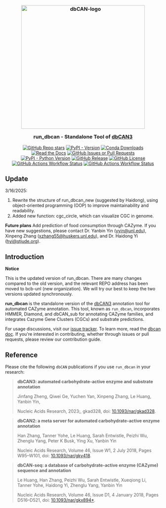 <h3 align="center">
  <img src="https://raw.githubusercontent.com/bcb-unl/run_dbcan_new/master/docs/source/_static/img/run_dbcan_v5_logo.png" width="400" alt="dbCAN-logo"/><br/>

  run_dbcan - Standalone Tool of <a href="http://bcb.unl.edu/dbCAN2/">dbCAN3</a>

</h3>

<p align="center">
  <a href="https://github.com/bcb-unl/run_dbcan_new/stargazers"><img alt="GitHub Repo stars" src="https://img.shields.io/github/stars/bcb-unl/run_dbcan_new?style=for-the-badge&logo=starship&labelColor=363a4f&color=b7bdf8"></a>
  <a href="https://pypi.org/p/dbcan/"><img alt="PyPI - Version" src="https://img.shields.io/pypi/v/dbcan?style=for-the-badge&logo=pypi&color=74c7ec"></a>
  <a href="https://anaconda.org/bioconda/dbcan"><img alt="Conda Downloads" src="https://img.shields.io/conda/dn/bioconda/dbcan?style=for-the-badge&logo=anaconda&labelColor=363a4f&color=a6da95"></a>
  <a href="https://run-dbcan-new.readthedocs.io/en/latest/"><img alt="Read the Docs" src="https://img.shields.io/readthedocs/dbcan?style=for-the-badge&logo=Read%20the%20Docs&labelColor=363a4f&color=cba6f7"></a>
  <a href="https://github.com/bcb-unl/run_dbcan_new/issues"><img alt="GitHub Issues or Pull Requests" src="https://img.shields.io/github/issues/bcb-unl/run_dbcan_new?style=for-the-badge&logo=data%3Aimage%2Fsvg%2Bxml%3Bbase64%2CPHN2ZyB4bWxucz0iaHR0cDovL3d3dy53My5vcmcvMjAwMC9zdmciIHZpZXdCb3g9IjAgMCAyNTYgMjU2Ij4KPHBhdGggZD0iTTIxNiwzMlYxOTJhOCw4LDAsMCwxLTgsOEg3MmExNiwxNiwwLDAsMC0xNiwxNkgxOTJhOCw4LDAsMCwxLDAsMTZINDhhOCw4LDAsMCwxLTgtOFY1NkEzMiwzMiwwLDAsMSw3MiwyNEgyMDhBOCw4LDAsMCwxLDIxNiwzMloiIHN0eWxlPSJmaWxsOiAjQ0FEM0Y1OyIvPgo8L3N2Zz4%3D&labelColor=363a4f&color=f5a97f"></a>
  <br/>
  <a href="#"><img alt="PyPI - Python Version" src="https://img.shields.io/pypi/pyversions/dbcan?style=for-the-badge&logo=python&labelColor=363a4f&color=99d1db"></a>
  <a href="https://github.com/bcb-unl/run_dbcan_new/releases/latest"><img alt="GitHub Release" src="https://img.shields.io/github/v/release/bcb-unl/run_dbcan_new?style=for-the-badge&logo=github&labelColor=363a4f&color=89dceb"></a>
  <a href="https://github.com/bcb-unl/run_dbcan_new/blob/master/LICENSE"><img alt="GitHub License" src="https://img.shields.io/github/license/bcb-unl/run_dbcan_new?style=for-the-badge&labelColor=363a4f&color=eba0ac"></a>
  <a href="https://github.com/bcb-unl/run_dbcan_new/actions/workflows/build_dbcan_docker.yml"><img alt="GitHub Actions Workflow Status" src="https://img.shields.io/github/actions/workflow/status/bcb-unl/run_dbcan_new/build_dbcan_docker.yml?branch=master&style=for-the-badge&logo=github&labelColor=363a4f&color=f2cdcd"></a>
  <a href="https://github.com/bcb-unl/run_dbcan_new/actions/workflows/test_dbcan.yml"><img alt="GitHub Actions Workflow Status" src="https://img.shields.io/github/actions/workflow/status/bcb-unl/run_dbcan_new/test_dbcan.yml?branch=master&style=for-the-badge&logo=github&label=Test&labelColor=363a4f&color=a6d189"></a>
</p>

## Update

3/16/2025:
1. Rewrite the structure of run_dbcan_new (suggested by Haidong), using object-oriented programming (OOP) to improve maintainability and readability.
2. Added new function: cgc_circle, which can visualize CGC in genome.

**Future plans** Add prediction of food consumption through CAZyme. If you have new suggestions, please contact Dr. Yanbin Yin (yyin@unl.edu), Xinpeng Zhang (xzhang55@huskers.unl.edu), and Dr. Haidong Yi (hyi@stjude.org).

## Introduction

**Notice**

This is the updated version of run_dbcan. There are many changes compared to the old version, and the relevant REPO address has been moved to bcb-unl (new organization). We will try our best to keep the two versions updated synchronously.

**run_dbcan** is the standalone version of the [dbCAN3](http://bcb.unl.edu/dbCAN2/) annotation tool for automated CAZyme annotation. This tool, known as `run_dbcan`, incorporates HMMER, Diamond, and dbCAN_sub for annotating CAZyme families, and integrates Cazyme Gene Clusters (CGCs) and substrate predictions.

For usage discussions, visit our [issue tracker](https://github.com/bcb-unl/run_dbcan_new/issues). To learn more, read the [dbcan doc]. If you're interested in contributing, whether through issues or pull requests, please review our contribution guide.

## Reference

Please cite the following `dbCAN` publications if you use `run_dbcan` in your research:

> **dbCAN3: automated carbohydrate-active enzyme and substrate annotation**
>
> Jinfang Zheng, Qiwei Ge, Yuchen Yan, Xinpeng Zhang, Le Huang, Yanbin Yin,
>
> Nucleic Acids Research, 2023;, gkad328, doi: [10.1093/nar/gkad328](https://doi.org/10.1093/nar/gkad328).

> **dbCAN2: a meta server for automated carbohydrate-active enzyme annotation**
>
> Han Zhang, Tanner Yohe, Le Huang, Sarah Entwistle, Peizhi Wu, Zhenglu Yang, Peter K Busk, Ying Xu, Yanbin Yin
>
> Nucleic Acids Research, Volume 46, Issue W1, 2 July 2018, Pages W95–W101, doi: [10.1093/nar/gky418](https://doi.org/10.1093/nar/gky418).

> **dbCAN-seq: a database of carbohydrate-active enzyme (CAZyme) sequence and annotation**
>
> Le Huang, Han Zhang, Peizhi Wu, Sarah Entwistle, Xueqiong Li, Tanner Yohe, Haidong Yi, Zhenglu Yang, Yanbin Yin
>
> Nucleic Acids Research, Volume 46, Issue D1, 4 January 2018, Pages D516–D521, doi: [10.1093/nar/gkx894\*](https://doi.org/10.1093/nar/gkx894*).

[dbcan doc]: https://run-dbcan-new.readthedocs.io/en/latest/

